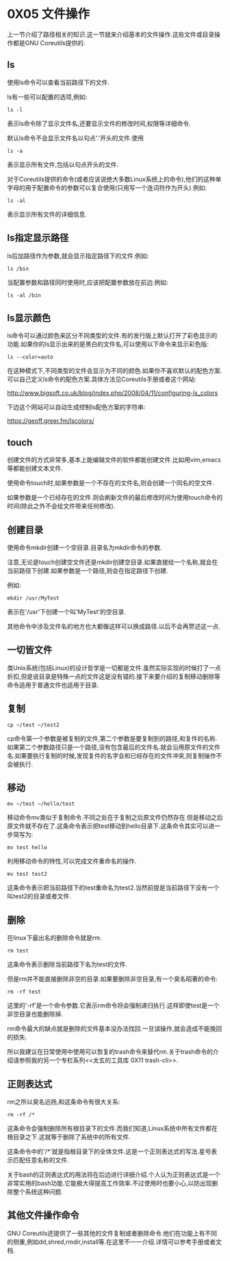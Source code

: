 # 0X05 文件操作

上一节介绍了路径相关的知识.这一节就来介绍基本的文件操作.这些文件或目录操作都是GNU Coreutils提供的.

## ls

使用ls命令可以查看当前路径下的文件.

ls有一些可以配置的选项,例如:

```shell
ls -l
```

表示ls命令除了显示文件名,还要显示文件的修改时间,权限等详细命令.

默认ls命令不会显示文件名以句点'.'开头的文件.使用

```shell
ls -a
```

表示显示所有文件,包括以句点开头的文件.

对于Coreutils提供的命令(或者应该说绝大多数Linux系统上的命令),他们的这种单字母的用于配置命令的参数可以复合使用(只用写一个连词符作为开头).例如:

```shell
ls -al
```

表示显示所有文件的详细信息.

## ls指定显示路径

ls后加路径作为参数,就会显示指定路径下的文件.例如:

```shell
ls /bin
```

当配置参数和路径同时使用时,应该把配置参数放在前边.例如:

```shell
ls -al /bin
```

## ls显示颜色

ls命令可以通过颜色来区分不同类型的文件.有的发行版上默认打开了彩色显示的功能.如果你的ls显示出来的是黑白的文件名,可以使用以下命令来显示彩色版:

```shell
ls --color=auto
```

在这种模式下,不同类型的文件会显示为不同的颜色.如果你不喜欢默认的配色方案.可以自己定义ls命令的配色方案.具体方法见Coreutils手册或者这个网站:

<http://www.bigsoft.co.uk/blog/index.php/2008/04/11/configuring-ls_colors>


下边这个网站可以自动生成控制ls配色方案的字符串:

<https://geoff.greer.fm/lscolors/>

## touch

创建文件的方式非常多,基本上能编辑文件的软件都能创建文件.比如用vim,emacs等都能创建文本文件.

使用命令touch时,如果参数是一个不存在的文件名,则会创建一个同名的空文件.

如果参数是一个已经存在的文件.则会刷新文件的最后修改时间为使用touch命令的时间(除此之外不会给文件带来任何修改).

## 创建目录

使用命令mkdir创建一个空目录.目录名为mkdir命令的参数.

注意,无论是touch创建空文件还是mkdir创建空目录.如果直接给一个名称,就会在当前路径下创建.如果参数是一个路径,则会在指定路径下创建.

例如:

```shell
mkdir /usr/MyTest
```

表示在'/usr'下创建一个叫'MyTest'的空目录.

其他命令中涉及文件名的地方也大都像这样可以换成路径.以后不会再赘述这一点.

## 一切皆文件

类Unix系统(包括Linux)的设计哲学是一切都是文件.虽然实际实现的时候打了一点折扣,但是说目录是特殊一点的文件这是没有错的.接下来要介绍的复制移动删除等命令适用于普通文件也适用于目录.

## 复制

```shell
cp ~/test ~/test2
```

cp命令第一个参数是被复制的文件,第二个参数是要复制到的路径,和复件的名称.如果第二个参数路径只是一个路径,没有包含最后的文件名.就会沿用原文件的文件名.如果要执行复制的时候,发现复件的名字会和已经存在的文件冲突,则复制操作不会被执行.

## 移动

```shell
mv ~/test ~/hello/test
```

移动命令mv类似于复制命令.不同之处在于复制之后原文件仍然存在.但是移动之后原文件就不存在了.这条命令表示把test移动到hello目录下.这条命令其实可以进一步简写为:

```shell
mv test hello
```

利用移动命令的特性,可以完成文件重命名的操作.

```shell
mv test test2
```

这条命令表示把当前路径下的test重命名为test2.当然前提是当前路径下没有一个叫test2的目录或者文件.

## 删除

在linux下最出名的删除命令就是rm.

```shell
rm test
```

这条命令表示删除当前路径下名为test的文件.

但是rm并不能直接删除非空的目录.如果要删除非空目录,有一个臭名昭著的命令:

```shell
rm -rf test
```

这里的'-rf'是一个命令参数.它表示rm命令将会强制递归执行.这样即使test是一个非空目录也能删除掉.

rm命令最大的缺点就是删除的文件基本没办法找回.一旦误操作,就会造成不能挽回的损失.

所以我建议在日常使用中使用可以恢复的trash命令来替代rm.关于trash命令的介绍请参照我的另一个专栏系列<<太玄的工具库 0X11 trash-cli>>.

## 正则表达式

rm之所以臭名远扬,和这条命令有很大关系:

```shell
rm -rf /*
```

这条命令会强制删除所有根目录下的文件.而我们知道,Linux系统中所有文件都在根目录之下.这就等于删除了系统中的所有文件.

这条命令中的'/*'就是指根目录下的全体文件.这是一个正则表达式的写法.星号表示匹配任意名称的文件.

关于bash的正则表达式的用法将在后边进行详细介绍.个人认为正则表达式是一个非常实用的bash功能.它能极大得提高工作效率.不过使用时也要小心,以防出现删除整个系统这种问题.

## 其他文件操作命令

GNU Coreutils还提供了一些其他的文件复制或者删除命令.他们在功能上有不同的侧重,例如dd,shred,rmdir,install等.在这里不一一介绍.详情可以参考手册或者文档.
